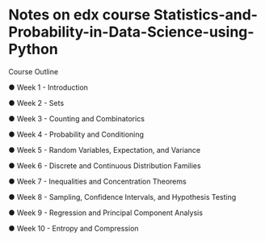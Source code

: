 # Notes on edx course Statistics-and-Probability-in-Data-Science-using-Python
Course Outline

● Week 1 - Introduction

● Week 2 - Sets

● Week 3 - Counting and Combinatorics

● Week 4 - Probability and Conditioning

● Week 5 - Random Variables, Expectation, and Variance

● Week 6 - Discrete and Continuous Distribution Families

● Week 7 - Inequalities and Concentration Theorems

● Week 8 - Sampling, Confidence Intervals, and Hypothesis Testing

● Week 9 - Regression and Principal Component Analysis

● Week 10 - Entropy and Compression 
